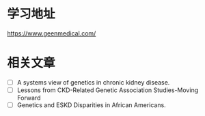 # 学习地址
https://www.geenmedical.com/


# 相关文章
- [ ] A systems view of genetics in chronic kidney disease.
- [ ] Lessons from CKD-Related Genetic Association Studies-Moving Forward
- [ ] Genetics and ESKD Disparities in African Americans.
